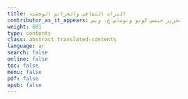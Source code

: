 ```yaml
---
title: التراث الثقافي والجرائم الوحشية
contributor_as_it_appears: تحرير جيمس كونو وتوماس ج. ويس
weight: 601
type: contents
class: abstract translated-contents
language: ar
search: false
online: false
toc: false
menu: false
pdf: false
epub: false
---
```

